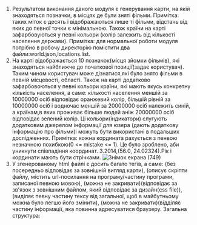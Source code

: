 1. Результатом виконання даного модуля є генерування карти, на якій знаходяться позначки, в місцях де були зняті фільми. Примітка: таких міток є десять 
і відображаються лише ті фільми, відстань від яких до певної точки є мінімальною. Також країни на карті зафарбовуються у певні кольори
(колір залежить від кількості населення держави).
Примітка: для нормальної роботи модуля потрібно в робочу директорію помістити два файли:world.json,locations.list.
2. На карті відображається 10 позначок(місця зйомки фільмів), які знаходяться найближче до початкової позиції(задає користувач). 
Таким чином користувач може дізнатися,які було знято фільми в певній місцевості, області. Також на карті додатково зафарбовоються у певні кольори країни, які мають якусь конкретну
кількість населення, а саме: кількості населення  меншій за 10000000 осіб відповідає оранжевий колір, більшій рівній за 10000000 осіб і водночас меншій за 20000000 осіб належить 
синій, а країнам,в яких проживає більше людей аніж 20000000 осіб відповідає зелений колір. Ці кольори(індикатори) слугують додатковим джерелом інформації для юзера
(дають додаткову інформацію про фільми)і можуть бути використані в подальших дослідженнях.
Примітка: кожна кордината рахується з пенвою незначною похибкою(0 <= mistake <= 1). Це було зроблено, аби уникнути співпадіння координат.
3.2014,(56.0, 24.02324).Рік і кординати мають бути стрічками.
![Знімок екрана (749)](https://user-images.githubusercontent.com/73779019/108106267-66fa0a00-7096-11eb-84ce-62b1b94075ab.png)
4. У згенерованому html файлі є досить багато тегів, а саме: <style> </style>(без посередньо відповідає за зовнішній вигляд карти), <script></script>(описує скріпти файлу, 
містить url-посилання на програму/частину програми, записаної певною мовою), <link>(можна не закривати)</link>(відповідає за зв'язок з зовнішним файлом, який 
відповідає за дизайн(css file)),<div></div>(виділяє певну частину тексу від загальної, щоб в майбутньому можна було легшо його змінити),
<meta>(можна не закривати)</meta>(відділяє частину інформації, яка повинна адресуватися браузеру.
Загальна структура:
<!DOCTYPE html>
  <head> 
    <meta/>
      <script></scripts>
    <style></style>
    <script></scripts>
    <link/>
      <meta/>
      <style></style>
</head>
<body>
  <div></div>
</body>
<script>
....
</script>

